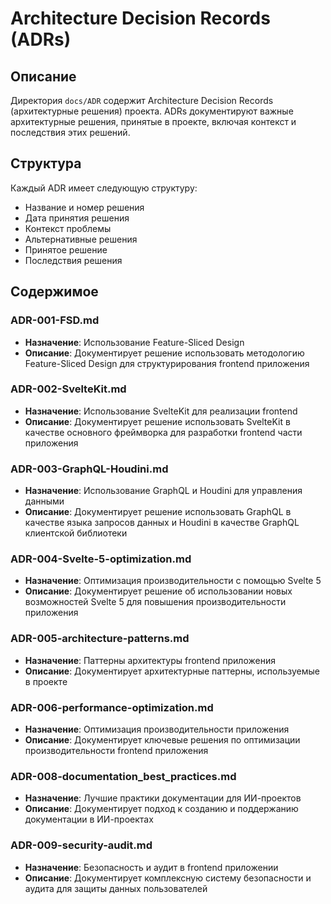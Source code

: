 # Architecture Decision Records (ADRs)

## Описание
Директория `docs/ADR` содержит Architecture Decision Records (архитектурные решения) проекта. ADRs документируют важные архитектурные решения, принятые в проекте, включая контекст и последствия этих решений.

## Структура

Каждый ADR имеет следующую структуру:
- Название и номер решения
- Дата принятия решения
- Контекст проблемы
- Альтернативные решения
- Принятое решение
- Последствия решения

## Содержимое

### ADR-001-FSD.md
- **Назначение**: Использование Feature-Sliced Design
- **Описание**: Документирует решение использовать методологию Feature-Sliced Design для структурирования frontend приложения

### ADR-002-SvelteKit.md
- **Назначение**: Использование SvelteKit для реализации frontend
- **Описание**: Документирует решение использовать SvelteKit в качестве основного фреймворка для разработки frontend части приложения

### ADR-003-GraphQL-Houdini.md
- **Назначение**: Использование GraphQL и Houdini для управления данными
- **Описание**: Документирует решение использовать GraphQL в качестве языка запросов данных и Houdini в качестве GraphQL клиентской библиотеки

### ADR-004-Svelte-5-optimization.md
- **Назначение**: Оптимизация производительности с помощью Svelte 5
- **Описание**: Документирует решение об использовании новых возможностей Svelte 5 для повышения производительности приложения

### ADR-005-architecture-patterns.md
- **Назначение**: Паттерны архитектуры frontend приложения
- **Описание**: Документирует архитектурные паттерны, используемые в проекте

### ADR-006-performance-optimization.md
- **Назначение**: Оптимизация производительности приложения
- **Описание**: Документирует ключевые решения по оптимизации производительности frontend приложения

### ADR-008-documentation_best_practices.md
- **Назначение**: Лучшие практики документации для ИИ-проектов
- **Описание**: Документирует подход к созданию и поддержанию документации в ИИ-проектах

### ADR-009-security-audit.md
- **Назначение**: Безопасность и аудит в frontend приложении
- **Описание**: Документирует комплексную систему безопасности и аудита для защиты данных пользователей